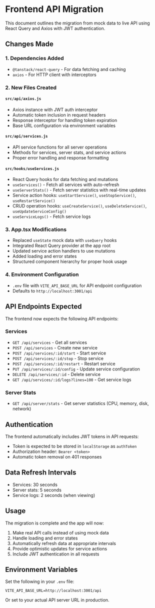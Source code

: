 # Frontend API Migration

This document outlines the migration from mock data to live API using React Query and Axios with JWT authentication.

## Changes Made

### 1. Dependencies Added

- `@tanstack/react-query` - For data fetching and caching
- `axios` - For HTTP client with interceptors

### 2. New Files Created

#### `src/api/axios.js`

- Axios instance with JWT auth interceptor
- Automatic token inclusion in request headers
- Response interceptor for handling token expiration
- Base URL configuration via environment variables

#### `src/api/services.js`

- API service functions for all server operations
- Methods for services, server stats, and service actions
- Proper error handling and response formatting

#### `src/hooks/useServices.js`

- React Query hooks for data fetching and mutations
- `useServices()` - Fetch all services with auto-refresh
- `useServerStats()` - Fetch server statistics with real-time updates
- Service action hooks: `useStartService()`, `useStopService()`, `useRestartService()`
- CRUD operation hooks: `useCreateService()`, `useDeleteService()`, `useUpdateServiceConfig()`
- `useServiceLogs()` - Fetch service logs

### 3. App.tsx Modifications

- Replaced `useState` mock data with `useQuery` hooks
- Integrated React Query provider at the app root
- Updated service action handlers to use mutations
- Added loading and error states
- Structured component hierarchy for proper hook usage

### 4. Environment Configuration

- `.env` file with `VITE_API_BASE_URL` for API endpoint configuration
- Defaults to `http://localhost:3001/api`

## API Endpoints Expected

The frontend now expects the following API endpoints:

### Services

- `GET /api/services` - Get all services
- `POST /api/services` - Create new service
- `POST /api/services/:id/start` - Start service
- `POST /api/services/:id/stop` - Stop service
- `POST /api/services/:id/restart` - Restart service
- `PUT /api/services/:id/config` - Update service configuration
- `DELETE /api/services/:id` - Delete service
- `GET /api/services/:id/logs?lines=100` - Get service logs

### Server Stats

- `GET /api/server/stats` - Get server statistics (CPU, memory, disk, network)

## Authentication

The frontend automatically includes JWT tokens in API requests:

- Token is expected to be stored in `localStorage` as `authToken`
- Authorization header: `Bearer <token>`
- Automatic token removal on 401 responses

## Data Refresh Intervals

- Services: 30 seconds
- Server stats: 5 seconds
- Service logs: 2 seconds (when viewing)

## Usage

The migration is complete and the app will now:

1. Make real API calls instead of using mock data
2. Handle loading and error states
3. Automatically refresh data at appropriate intervals
4. Provide optimistic updates for service actions
5. Include JWT authentication in all requests

## Environment Variables

Set the following in your `.env` file:

```
VITE_API_BASE_URL=http://localhost:3001/api
```

Or set to your actual API server URL in production.
